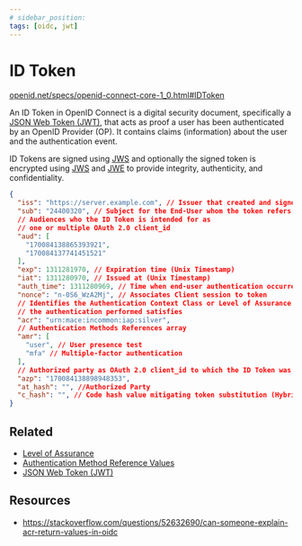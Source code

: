 ```yaml
---
# sidebar_position:
tags: [oidc, jwt]
---
```


# ID Token

[openid.net/specs/openid-connect-core-1_0.html#IDToken](https://openid.net/specs/openid-connect-core-1_0.html#IDToken)

An ID Token in OpenID Connect is a digital security document, specifically a [JSON Web Token (JWT)](../jwt/), that acts as proof a user has been authenticated by an OpenID Provider (OP).
It contains claims (information) about the user and the authentication event.

ID Tokens are signed using [JWS](../jose/json-web-signature-jws.md) and optionally the signed token is encrypted using [JWS](../jose/json-web-signature-jws.md) and [JWE](../jose/json-web-encryption-jwe.md) to provide integrity, authenticity, and confidentiality.

```json title="ID Token"
{
  "iss": "https://server.example.com", // Issuer that created and signed this token
  "sub": "24400320", // Subject for the End-User whom the token refers to
  // Audiences who the ID Token is intended for as
  // one or multiple OAuth 2.0 client_id
  "aud": [
    "170084138865393921",
    "170084137741451521"
  ],
  "exp": 1311281970, // Expiration time (Unix Timestamp)
  "iat": 1311280970, // Issued at (Unix Timestamp)
  "auth_time": 1311280969, // Time when end-user authentication occurred (Unix Timestamp)
  "nonce": "n-0S6_WzA2Mj", // Associates Client session to token
  // Identifies the Authentication Context Class or Level of Assurance that
  // the authentication performed satisfies
  "acr": "urn:mace:incommon:iap:silver",
  // Authentication Methods References array
  "amr": [
    "user", // User presence test
    "mfa" // Multiple-factor authentication
  ],
  // Authorized party as OAuth 2.0 client_id to which the ID Token was issued
  "azp": "170084138898948353",
  "at_hash": "", //Authorized Party
  "c_hash": "", // Code hash value mitigating token substitution (Hybrid Flow)
}
```

## Related

* [Level of Assurance](../authentication/level-of-assurance)
* [Authentication Method Reference Values](../jwt/authentication-method-reference)
* [JSON Web Token (JWT)](../jwt/)

## Resources

* https://stackoverflow.com/questions/52632690/can-someone-explain-acr-return-values-in-oidc
